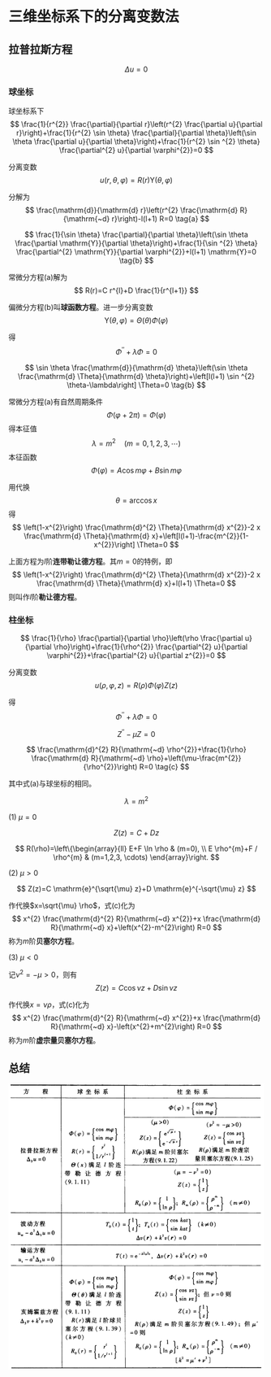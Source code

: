 
# 三维坐标系下的分离变数法

## 拉普拉斯方程

$$
\Delta u=0
$$

### 球坐标

球坐标系下
$$
\frac{1}{r^{2}} \frac{\partial}{\partial r}\left(r^{2} \frac{\partial u}{\partial r}\right)+\frac{1}{r^{2} \sin \theta} \frac{\partial}{\partial \theta}\left(\sin \theta \frac{\partial u}{\partial \theta}\right)+\frac{1}{r^{2} \sin ^{2} \theta} \frac{\partial^{2} u}{\partial \varphi^{2}}=0
$$

分离变数
$$
u(r, \theta, \varphi)=R(r) \mathrm{Y}(\theta, \varphi)
$$

分解为
$$
\frac{\mathrm{d}}{\mathrm{d} r}\left(r^{2} \frac{\mathrm{d} R}{\mathrm{~d} r}\right)-l(l+1) R=0 \tag{a}
$$

$$
\frac{1}{\sin \theta} \frac{\partial}{\partial \theta}\left(\sin \theta \frac{\partial \mathrm{Y}}{\partial \theta}\right)+\frac{1}{\sin ^{2} \theta} \frac{\partial^{2} \mathrm{Y}}{\partial \varphi^{2}}+l(l+1) \mathrm{Y}=0 \tag{b}
$$

常微分方程(a)解为
$$
R(r)=C r^{l}+D \frac{1}{r^{l+1}}
$$

偏微分方程(b)叫**球函数方程**。进一步分离变数
$$
\mathrm{Y}(\theta, \varphi)=\Theta(\theta) \Phi(\varphi)
$$

得
$$
\Phi^{\prime \prime}+\lambda \Phi=0 \tag{a}
$$

$$
\sin \theta \frac{\mathrm{d}}{\mathrm{d} \theta}\left(\sin \theta \frac{\mathrm{d} \Theta}{\mathrm{d} \theta}\right)+\left[l(l+1) \sin ^{2} \theta-\lambda\right] \Theta=0 \tag{b}
$$

常微分方程(a)有自然周期条件
$$
\Phi(\varphi+2 \pi)=\Phi(\varphi)
$$
得本征值
$$
\lambda=m^{2} \quad(m=0,1,2,3, \cdots)
$$
本征函数
$$
\Phi(\varphi)=A \cos m \varphi+B \sin m \varphi
$$

用代换
$$
\theta=\arccos x
$$
得
$$
\left(1-x^{2}\right) \frac{\mathrm{d}^{2} \Theta}{\mathrm{d} x^{2}}-2 x \frac{\mathrm{d} \Theta}{\mathrm{d} x}+\left[l(l+1)-\frac{m^{2}}{1-x^{2}}\right] \Theta=0
$$

上面方程为$l$阶**连带勒让德方程**。其$m=0$的特例，即
$$
\left(1-x^{2}\right) \frac{\mathrm{d}^{2} \Theta}{\mathrm{d} x^{2}}-2 x \frac{\mathrm{d} \Theta}{\mathrm{d} x}+l(l+1) \Theta=0
$$
则叫作$l$阶**勒让德方程**。


### 柱坐标

$$
\frac{1}{\rho} \frac{\partial}{\partial \rho}\left(\rho \frac{\partial u}{\partial \rho}\right)+\frac{1}{\rho^{2}} \frac{\partial^{2} u}{\partial \varphi^{2}}+\frac{\partial^{2} u}{\partial z^{2}}=0 
$$

分离变数
$$
u(\rho, \varphi, z)=R(\rho) \Phi(\varphi) Z(z)
$$

得
$$
\Phi^{\prime \prime}+\lambda \Phi=0 \tag{a}
$$

$$
Z^{\prime \prime}-\mu Z=0 \tag{b}
$$

$$
\frac{\mathrm{d}^{2} R}{\mathrm{~d} \rho^{2}}+\frac{1}{\rho} \frac{\mathrm{d} R}{\mathrm{~d} \rho}+\left(\mu-\frac{m^{2}}{\rho^{2}}\right) R=0 \tag{c}
$$

其中式(a)与球坐标的相同。

$$\lambda =m^{2}$$

(1) $\mu =0$

$$
Z(z)=C+D z
$$

$$
R(\rho)=\left\{\begin{array}{ll}
E+F \ln \rho & (m=0), \\
E \rho^{m}+F / \rho^{m} & (m=1,2,3, \cdots)
\end{array}\right.
$$

(2) $\mu >0$

$$
Z(z)=C \mathrm{e}^{\sqrt{\mu} z}+D \mathrm{e}^{-\sqrt{\mu} z}
$$

作代换$x=\sqrt{\mu} \rho$，式(c)化为
$$
x^{2} \frac{\mathrm{d}^{2} R}{\mathrm{~d} x^{2}}+x \frac{\mathrm{d} R}{\mathrm{~d} x}+\left(x^{2}-m^{2}\right) R=0
$$
称为$m$阶**贝塞尔方程**。

(3) $\mu <0$

记$\nu^{2}=-\mu>0$，则有
$$
Z(z)=C \cos \nu z+D \sin \nu z
$$

作代换$x=\nu \rho$，式(c)化为
$$
x^{2} \frac{\mathrm{d}^{2} R}{\mathrm{~d} x^{2}}+x \frac{\mathrm{d} R}{\mathrm{~d} x}-\left(x^{2}+m^{2}\right) R=0
$$
称为$m$阶**虚宗量贝塞尔方程**。


<!-- ## 波动方程

$$u_{t}-a^{2} \Delta u=0$$

分离变数
$$u(\bm r, t)=T(t) v(\bm r)$$ -->

## 总结

![三维坐标系下的分离变数法总结](PasteImage/2023-03-13-11-32-12.png)
